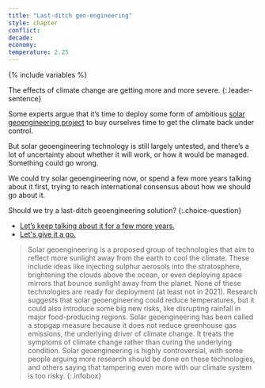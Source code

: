 ```yaml
---
title: "Last-ditch geo-engineering"
style: chapter
conflict: 
decade: 
economy: 
temperature: 2.25
---
```


{% include variables %}

The effects of climate change are getting more and more severe. 
{:.leader-sentence}

Some experts argue that it’s time to deploy some form of ambitious [solar geoengineering project](#infobox) to buy ourselves time to get the climate back under control.

But solar geoengineering technology is still largely untested, and there’s a lot of uncertainty about whether it will work, or how it would be managed. Something could go wrong.

We could try solar geoengineering now, or spend a few more years talking about it first, trying to reach international consensus about how we should go about it.

Should we try a last-ditch geoengineering solution?
{:.choice-question} 

- [Let’s keep talking about it for a few more years.](chapter_stalling.html)
- [Let's give it a go.](geo-engineering-attempt.html)

> Solar geoengineering is a proposed group of technologies that aim to reflect more sunlight away from the earth to cool the climate. These include ideas like injecting sulphur aerosols into the stratosphere, brightening the clouds above the ocean, or even deploying space mirrors that bounce sunlight away from the planet. None of these technologies are ready for deployment (at least not in 2021). Research suggests that solar geoengineering could reduce temperatures, but it could also introduce some big new risks, like disrupting rainfall in major food-producing regions. Solar geoengineering has been called a stopgap measure because it does not reduce greenhouse gas emissions, the underlying driver of climate change. It treats the symptoms of climate change rather than curing the underlying condition. Solar geoengineering is highly controversial, with some people arguing more research should be done on these technologies, and others saying that tampering even more with our climate system is too risky.
{:.infobox}
